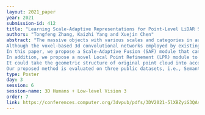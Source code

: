 ```yaml
---
layout: 2021_paper
year: 2021
submission-id: 412
title: "Learning Scale-Adaptive Representations for Point-Level LiDAR Semantic Segmentation"
authors: "Tongfeng Zhang, Kaizhi Yang and Xuejin Chen"
abstract: "The massive objects with various scales and categories in autonomous driving scenes pose a great challenge to the LiDAR semantic segmentation task.
Although the voxel-based 3d convolutional networks employed by existing state-of-the-art methods can extract features with different spatial scales, they cannot conduct effective discrimination and combination on them.
In this paper, we propose a Scale-Adaptive Fusion (SAF) module that can progressively and selectively fuse features with different receptive fields to help the network deal with scale variations across objects adaptively.
In addition, we propose a novel Local Point Refinement (LPR) module to address the quantization loss problem of voxel-based methods.
It could take the geometric structure of original point cloud into account by converting voxel-wise feature to the point-wise one.
Our proposed method is evaluated on three public datasets, i.e., SemanticKITTI, SemanticPOSS and nuScenes dataset and achieves competitive performance."
type: Poster
day: 3
session: 6
session-name: 3D Humans + Low-level Vision 3
order: 7
link: https://conferences.computer.org/3dvpub/pdfs/3DV2021-5lXBZyiG3QAsRBKXHIjqU8/268800a920/268800a920.pdf
---
```

